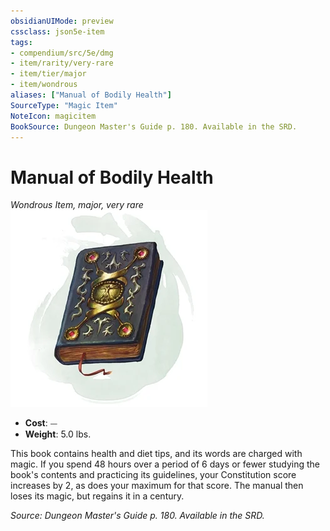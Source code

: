 ```yaml
---
obsidianUIMode: preview
cssclass: json5e-item
tags:
- compendium/src/5e/dmg
- item/rarity/very-rare
- item/tier/major
- item/wondrous
aliases: ["Manual of Bodily Health"]
SourceType: "Magic Item"
NoteIcon: magicitem
BookSource: Dungeon Master's Guide p. 180. Available in the SRD.
---
```

# Manual of Bodily Health
*Wondrous Item, major, very rare*  
![](/3-Mechanics/CLI/items/img/manual-of-bodily-health.webp#right)  

- **Cost**: ⏤
- **Weight**: 5.0 lbs.

This book contains health and diet tips, and its words are charged with magic. If you spend 48 hours over a period of 6 days or fewer studying the book's contents and practicing its guidelines, your Constitution score increases by 2, as does your maximum for that score. The manual then loses its magic, but regains it in a century.

*Source: Dungeon Master's Guide p. 180. Available in the SRD.*